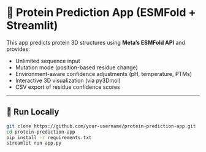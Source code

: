 # 🧬 Protein Prediction App (ESMFold + Streamlit)

This app predicts protein 3D structures using **Meta’s ESMFold API** and provides:
- Unlimited sequence input
- Mutation mode (position-based residue change)
- Environment-aware confidence adjustments (pH, temperature, PTMs)
- Interactive 3D visualization (via py3Dmol)
- CSV export of residue confidence scores

---

## 🚀 Run Locally

```bash
git clone https://github.com/your-username/protein-prediction-app.git
cd protein-prediction-app
pip install -r requirements.txt
streamlit run app.py
